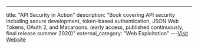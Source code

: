 ---
title: "API Security in Action"
description: "Book covering API security including secure development, token-based authentication, JSON Web Tokens, OAuth 2, and Macaroons. (early access, published continuously, final release summer 2020)"
external_category: "Web Exploitation"
---[Visit Website](https://www.manning.com/books/api-security-in-action)

